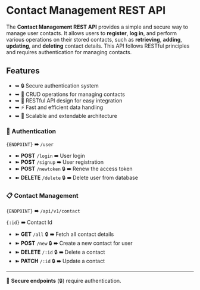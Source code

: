 # Contact Management REST API

The **Contact Management REST API** provides a simple and secure way to manage user contacts. It allows users to **register**, **log in**, and perform various operations on their stored contacts, such as **retrieving**, **adding**, **updating**, and **deleting** contact details. This API follows RESTful principles and requires authentication for managing contacts.

## Features
- ➥ 🔒 Secure authentication system
- ➥ 📂 CRUD operations for managing contacts
- ➥ 🔄 RESTful API design for easy integration
- ➥ ⚡ Fast and efficient data handling
- ➥ 📡 Scalable and extendable architecture

### 🔐 Authentication

`{ENDPOINT}` **➠** `/user`

- ➽ **POST** `/login` **➠** User login
- ➽ **POST** `/signup` **➠** User registration
- ➽ **POST** `/newtoken` 🔒 **➠** Renew the access token
- ➽ **DELETE** `/delete` 🔒 **➠** Delete user from database

### 📋 Contact Management

`{ENDPOINT}` **➠** `/api/v1/contact`

`{:id}` **➠** Contact Id

- ➽ **GET** `/all` 🔒 **➠** Fetch all contact details
- ➽ **POST** `/new` 🔒 **➠** Create a new contact for user
- ➽ **DELETE** `/:id` 🔒 **➠** Delete a contact
- ➽ **PATCH** `/:id` 🔒 **➠** Update a contact

---
🚀 **Secure endpoints** (🔒) require authentication.
